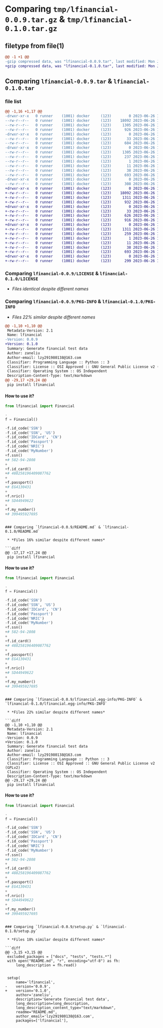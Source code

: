 # Comparing `tmp/lfinancial-0.0.9.tar.gz` & `tmp/lfinancial-0.1.0.tar.gz`

## filetype from file(1)

```diff
@@ -1 +1 @@
-gzip compressed data, was "lfinancial-0.0.9.tar", last modified: Mon Jun 26 16:11:56 2023, max compression
+gzip compressed data, was "lfinancial-0.1.0.tar", last modified: Mon Jun 26 17:03:12 2023, max compression
```

## Comparing `lfinancial-0.0.9.tar` & `lfinancial-0.1.0.tar`

### file list

```diff
@@ -1,16 +1,17 @@
-drwxr-xr-x   0 runner    (1001) docker     (123)        0 2023-06-26 16:11:56.952864 lfinancial-0.0.9/
--rw-r--r--   0 runner    (1001) docker     (123)    18092 2023-06-26 16:11:42.000000 lfinancial-0.0.9/LICENSE
--rw-r--r--   0 runner    (1001) docker     (123)     1305 2023-06-26 16:11:56.952864 lfinancial-0.0.9/PKG-INFO
--rw-r--r--   0 runner    (1001) docker     (123)      926 2023-06-26 16:11:42.000000 lfinancial-0.0.9/README.md
-drwxr-xr-x   0 runner    (1001) docker     (123)        0 2023-06-26 16:11:56.948863 lfinancial-0.0.9/lfinancial/
--rw-r--r--   0 runner    (1001) docker     (123)       33 2023-06-26 16:11:42.000000 lfinancial-0.0.9/lfinancial/__init__.py
--rw-r--r--   0 runner    (1001) docker     (123)      604 2023-06-26 16:11:42.000000 lfinancial-0.0.9/lfinancial/financial.py
-drwxr-xr-x   0 runner    (1001) docker     (123)        0 2023-06-26 16:11:56.948863 lfinancial-0.0.9/lfinancial.egg-info/
--rw-r--r--   0 runner    (1001) docker     (123)     1305 2023-06-26 16:11:56.000000 lfinancial-0.0.9/lfinancial.egg-info/PKG-INFO
--rw-r--r--   0 runner    (1001) docker     (123)      237 2023-06-26 16:11:56.000000 lfinancial-0.0.9/lfinancial.egg-info/SOURCES.txt
--rw-r--r--   0 runner    (1001) docker     (123)        1 2023-06-26 16:11:56.000000 lfinancial-0.0.9/lfinancial.egg-info/dependency_links.txt
--rw-r--r--   0 runner    (1001) docker     (123)       11 2023-06-26 16:11:56.000000 lfinancial-0.0.9/lfinancial.egg-info/top_level.txt
--rw-r--r--   0 runner    (1001) docker     (123)       38 2023-06-26 16:11:56.952864 lfinancial-0.0.9/setup.cfg
--rw-r--r--   0 runner    (1001) docker     (123)      693 2023-06-26 16:11:42.000000 lfinancial-0.0.9/setup.py
-drwxr-xr-x   0 runner    (1001) docker     (123)        0 2023-06-26 16:11:56.952864 lfinancial-0.0.9/tests/
--rw-r--r--   0 runner    (1001) docker     (123)      308 2023-06-26 16:11:42.000000 lfinancial-0.0.9/tests/test_document_type.py
+drwxr-xr-x   0 runner    (1001) docker     (123)        0 2023-06-26 17:03:12.892420 lfinancial-0.1.0/
+-rw-r--r--   0 runner    (1001) docker     (123)    18092 2023-06-26 17:02:55.000000 lfinancial-0.1.0/LICENSE
+-rw-r--r--   0 runner    (1001) docker     (123)     1311 2023-06-26 17:03:12.892420 lfinancial-0.1.0/PKG-INFO
+-rw-r--r--   0 runner    (1001) docker     (123)      932 2023-06-26 17:02:55.000000 lfinancial-0.1.0/README.md
+drwxr-xr-x   0 runner    (1001) docker     (123)        0 2023-06-26 17:03:12.888420 lfinancial-0.1.0/lfinancial/
+-rw-r--r--   0 runner    (1001) docker     (123)       33 2023-06-26 17:02:55.000000 lfinancial-0.1.0/lfinancial/__init__.py
+-rw-r--r--   0 runner    (1001) docker     (123)      626 2023-06-26 17:02:55.000000 lfinancial-0.1.0/lfinancial/factory.py
+-rw-r--r--   0 runner    (1001) docker     (123)      916 2023-06-26 17:02:55.000000 lfinancial-0.1.0/lfinancial/financial.py
+drwxr-xr-x   0 runner    (1001) docker     (123)        0 2023-06-26 17:03:12.888420 lfinancial-0.1.0/lfinancial.egg-info/
+-rw-r--r--   0 runner    (1001) docker     (123)     1311 2023-06-26 17:03:12.000000 lfinancial-0.1.0/lfinancial.egg-info/PKG-INFO
+-rw-r--r--   0 runner    (1001) docker     (123)      259 2023-06-26 17:03:12.000000 lfinancial-0.1.0/lfinancial.egg-info/SOURCES.txt
+-rw-r--r--   0 runner    (1001) docker     (123)        1 2023-06-26 17:03:12.000000 lfinancial-0.1.0/lfinancial.egg-info/dependency_links.txt
+-rw-r--r--   0 runner    (1001) docker     (123)       11 2023-06-26 17:03:12.000000 lfinancial-0.1.0/lfinancial.egg-info/top_level.txt
+-rw-r--r--   0 runner    (1001) docker     (123)       38 2023-06-26 17:03:12.892420 lfinancial-0.1.0/setup.cfg
+-rw-r--r--   0 runner    (1001) docker     (123)      693 2023-06-26 17:02:55.000000 lfinancial-0.1.0/setup.py
+drwxr-xr-x   0 runner    (1001) docker     (123)        0 2023-06-26 17:03:12.888420 lfinancial-0.1.0/tests/
+-rw-r--r--   0 runner    (1001) docker     (123)      299 2023-06-26 17:02:55.000000 lfinancial-0.1.0/tests/test_document_type.py
```

### Comparing `lfinancial-0.0.9/LICENSE` & `lfinancial-0.1.0/LICENSE`

 * *Files identical despite different names*

### Comparing `lfinancial-0.0.9/PKG-INFO` & `lfinancial-0.1.0/PKG-INFO`

 * *Files 22% similar despite different names*

```diff
@@ -1,10 +1,10 @@
 Metadata-Version: 2.1
 Name: lfinancial
-Version: 0.0.9
+Version: 0.1.0
 Summary: Generate financial test data
 Author: zaneliu
 Author-email: lzy291980138@163.com
 Classifier: Programming Language :: Python :: 3
 Classifier: License :: OSI Approved :: GNU General Public License v2 (GPLv2)
 Classifier: Operating System :: OS Independent
 Description-Content-Type: text/markdown
@@ -29,17 +29,24 @@
 pip install lfinancial
 ```
 
 #### How to use it? 
 ```python
 from lfinancial import Financial
 
-
 f = Financial()
 
-f.id_code('SSN')
-f.id_code('SSN', 'US')
-f.id_code('IDCard', 'CN')
-f.id_code('Passport')
-f.id_code('NRIC')
-f.id_code('MyNumber')
+f.ssn()
+# 582-94-2808
+
+f.id_card()
+# 488258196409087762
+
+f.passport()
+# EG4130431
+
+f.nric()
+# SD44949622
+
+f.my_number()
+# 399495927695
 ```
```

### Comparing `lfinancial-0.0.9/README.md` & `lfinancial-0.1.0/README.md`

 * *Files 16% similar despite different names*

```diff
@@ -17,17 +17,24 @@
 pip install lfinancial
 ```
 
 #### How to use it? 
 ```python
 from lfinancial import Financial
 
-
 f = Financial()
 
-f.id_code('SSN')
-f.id_code('SSN', 'US')
-f.id_code('IDCard', 'CN')
-f.id_code('Passport')
-f.id_code('NRIC')
-f.id_code('MyNumber')
+f.ssn()
+# 582-94-2808
+
+f.id_card()
+# 488258196409087762
+
+f.passport()
+# EG4130431
+
+f.nric()
+# SD44949622
+
+f.my_number()
+# 399495927695
 ```
```

### Comparing `lfinancial-0.0.9/lfinancial.egg-info/PKG-INFO` & `lfinancial-0.1.0/lfinancial.egg-info/PKG-INFO`

 * *Files 22% similar despite different names*

```diff
@@ -1,10 +1,10 @@
 Metadata-Version: 2.1
 Name: lfinancial
-Version: 0.0.9
+Version: 0.1.0
 Summary: Generate financial test data
 Author: zaneliu
 Author-email: lzy291980138@163.com
 Classifier: Programming Language :: Python :: 3
 Classifier: License :: OSI Approved :: GNU General Public License v2 (GPLv2)
 Classifier: Operating System :: OS Independent
 Description-Content-Type: text/markdown
@@ -29,17 +29,24 @@
 pip install lfinancial
 ```
 
 #### How to use it? 
 ```python
 from lfinancial import Financial
 
-
 f = Financial()
 
-f.id_code('SSN')
-f.id_code('SSN', 'US')
-f.id_code('IDCard', 'CN')
-f.id_code('Passport')
-f.id_code('NRIC')
-f.id_code('MyNumber')
+f.ssn()
+# 582-94-2808
+
+f.id_card()
+# 488258196409087762
+
+f.passport()
+# EG4130431
+
+f.nric()
+# SD44949622
+
+f.my_number()
+# 399495927695
 ```
```

### Comparing `lfinancial-0.0.9/setup.py` & `lfinancial-0.1.0/setup.py`

 * *Files 18% similar despite different names*

```diff
@@ -3,15 +3,15 @@
 excluded_packages = ["docs", "tests", "tests.*"]
 with open("README.md", "r", encoding="utf-8") as fh:
     long_description = fh.read()
 
 
 setup(
     name='lfinancial',
-    version='0.0.9',
+    version='0.1.0',
     author='zaneliu',
     description='Generate financial test data',
     long_description=long_description,
     long_description_content_type="text/markdown",
     readme="README.md",
     author_email='lzy291980138@163.com',
     packages=['lfinancial'],
```

